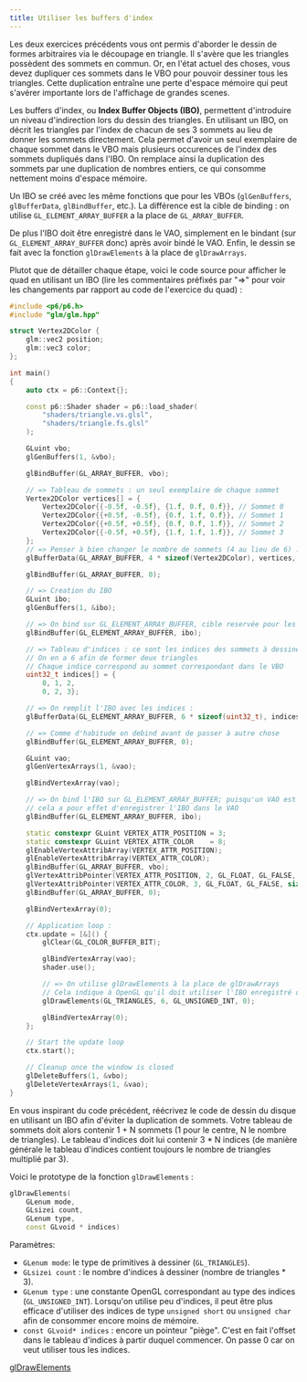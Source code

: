 ```yaml
---
title: Utiliser les buffers d'index
---
```


Les deux exercices précédents vous ont permis d'aborder le dessin de formes arbitraires via le découpage en triangle. Il s'avère que les triangles possèdent des sommets en commun. Or, en l'état actuel des choses, vous devez dupliquer ces sommets dans le VBO pour pouvoir dessiner tous les triangles. Cette duplication entraîne une perte d'espace mémoire qui peut s'avérer importante lors de l'affichage de grandes scenes.

Les buffers d'index, ou **Index Buffer Objects (IBO)**, permettent d'introduire un niveau d'indirection lors du dessin des triangles. En utilisant un IBO, on décrit les triangles par l'index de chacun de ses 3 sommets au lieu de donner les sommets directement. Cela permet d'avoir un seul exemplaire de chaque sommet dans le VBO mais plusieurs occurences de l'index des sommets dupliqués dans l'IBO. On remplace ainsi la duplication des sommets par une duplication de nombres entiers, ce qui consomme nettement moins d'espace mémoire.

Un IBO se créé avec les même fonctions que pour les VBOs (`glGenBuffers`, `glBufferData`, `glBindBuffer`, etc.). La différence est la cible de binding : on utilise `GL_ELEMENT_ARRAY_BUFFER` a la place de `GL_ARRAY_BUFFER`.

De plus l'IBO doit être enregistré dans le VAO, simplement en le bindant (sur `GL_ELEMENT_ARRAY_BUFFER` donc) après avoir bindé le VAO. Enfin, le dessin se fait avec la fonction `glDrawElements` à la place de `glDrawArrays`.

Plutot que de détailler chaque étape, voici le code source pour afficher le quad en utilisant un IBO (lire les commentaires préfixés par "=>" pour voir les changements par rapport au code de l'exercice du quad) :

```cpp
#include <p6/p6.h>
#include "glm/glm.hpp"

struct Vertex2DColor {
    glm::vec2 position;
    glm::vec3 color;
};

int main()
{
    auto ctx = p6::Context{};

    const p6::Shader shader = p6::load_shader(
        "shaders/triangle.vs.glsl",
        "shaders/triangle.fs.glsl"
    );

    GLuint vbo;
    glGenBuffers(1, &vbo);

    glBindBuffer(GL_ARRAY_BUFFER, vbo);

    // => Tableau de sommets : un seul exemplaire de chaque sommet
    Vertex2DColor vertices[] = {
        Vertex2DColor{{-0.5f, -0.5f}, {1.f, 0.f, 0.f}}, // Sommet 0
        Vertex2DColor{{+0.5f, -0.5f}, {0.f, 1.f, 0.f}}, // Sommet 1
        Vertex2DColor{{+0.5f, +0.5f}, {0.f, 0.f, 1.f}}, // Sommet 2
        Vertex2DColor{{-0.5f, +0.5f}, {1.f, 1.f, 1.f}}, // Sommet 3
    };
    // => Penser à bien changer le nombre de sommets (4 au lieu de 6) :
    glBufferData(GL_ARRAY_BUFFER, 4 * sizeof(Vertex2DColor), vertices, GL_STATIC_DRAW);

    glBindBuffer(GL_ARRAY_BUFFER, 0);

    // => Creation du IBO
    GLuint ibo;
    glGenBuffers(1, &ibo);

    // => On bind sur GL_ELEMENT_ARRAY_BUFFER, cible reservée pour les IBOs
    glBindBuffer(GL_ELEMENT_ARRAY_BUFFER, ibo);

    // => Tableau d'indices : ce sont les indices des sommets à dessiner
    // On en a 6 afin de former deux triangles
    // Chaque indice correspond au sommet correspondant dans le VBO
    uint32_t indices[] = {
        0, 1, 2,
        0, 2, 3};

    // => On remplit l'IBO avec les indices :
    glBufferData(GL_ELEMENT_ARRAY_BUFFER, 6 * sizeof(uint32_t), indices, GL_STATIC_DRAW);

    // => Comme d'habitude on debind avant de passer à autre chose
    glBindBuffer(GL_ELEMENT_ARRAY_BUFFER, 0);

    GLuint vao;
    glGenVertexArrays(1, &vao);

    glBindVertexArray(vao);

    // => On bind l'IBO sur GL_ELEMENT_ARRAY_BUFFER; puisqu'un VAO est actuellement bindé,
    // cela a pour effet d'enregistrer l'IBO dans le VAO
    glBindBuffer(GL_ELEMENT_ARRAY_BUFFER, ibo);

    static constexpr GLuint VERTEX_ATTR_POSITION = 3;
    static constexpr GLuint VERTEX_ATTR_COLOR    = 8;
    glEnableVertexAttribArray(VERTEX_ATTR_POSITION);
    glEnableVertexAttribArray(VERTEX_ATTR_COLOR);
    glBindBuffer(GL_ARRAY_BUFFER, vbo);
    glVertexAttribPointer(VERTEX_ATTR_POSITION, 2, GL_FLOAT, GL_FALSE, sizeof(Vertex2DColor), (const GLvoid*)offsetof(Vertex2DColor, position));
    glVertexAttribPointer(VERTEX_ATTR_COLOR, 3, GL_FLOAT, GL_FALSE, sizeof(Vertex2DColor), (const GLvoid*)offsetof(Vertex2DColor, color));
    glBindBuffer(GL_ARRAY_BUFFER, 0);

    glBindVertexArray(0);

    // Application loop :
    ctx.update = [&]() {
        glClear(GL_COLOR_BUFFER_BIT);

        glBindVertexArray(vao);
        shader.use();

        // => On utilise glDrawElements à la place de glDrawArrays
        // Cela indique à OpenGL qu'il doit utiliser l'IBO enregistré dans le VAO
        glDrawElements(GL_TRIANGLES, 6, GL_UNSIGNED_INT, 0);

        glBindVertexArray(0);
    };

    // Start the update loop
    ctx.start();

    // Cleanup once the window is closed
    glDeleteBuffers(1, &vbo);
    glDeleteVertexArrays(1, &vao);
}
```

En vous inspirant du code précédent, réécrivez le code de dessin du disque en utilisant un IBO afin d'éviter la duplication de sommets. Votre tableau de sommets doit alors contenir 1 + N sommets (1 pour le centre, N le nombre de triangles). Le tableau d'indices doit lui contenir 3 * N indices (de manière générale le tableau d'indices contient toujours le nombre de triangles multiplié par 3).

Voici le prototype de la fonction `glDrawElements` :

```cpp
glDrawElements(
    GLenum mode,
    GLsizei count,
    GLenum type,
    const GLvoid * indices)
```

Paramètres:

- `GLenum mode`: le type de primitives à dessiner (`GL_TRIANGLES`).
- `GLsizei count` : le nombre d'indices à dessiner (nombre de triangles * 3).
- `GLenum type` : une constante OpenGL correspondant au type des indices (`GL_UNSIGNED_INT`). Lorsqu'on utilise peu d'indices, il peut être plus efficace d'utiliser des indices de type `unsigned short` ou `unsigned char` afin de consommer encore moins de mémoire.
- `const GLvoid* indices` : encore un pointeur "piège". C'est en fait l'offset dans le tableau d'indices à partir duquel commencer. On passe 0 car on veut utiliser tous les indices.

[glDrawElements](https://registry.khronos.org/OpenGL-Refpages/gl4/html/glDrawElements.xhtml)